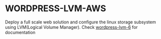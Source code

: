 # WORDPRESS-LVM-AWS
Deploy a full scale web solution and configure the linux storage subsystem using LVM(Logical Volume Manager). Check [wordpress-lvm-6](https://github.com/brpo01/wordpress-lvm-6/blob/master/wordpress-lvm-6.md) for documentation
